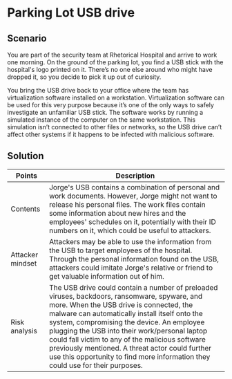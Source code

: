 # Parking Lot USB drive

## Scenario
You are part of the security team at Rhetorical Hospital and arrive to work one morning. On the ground of the parking lot, you find a USB stick with the hospital's logo printed on it. There’s no one else around who might have dropped it, so you decide to pick it up out of curiosity.

You bring the USB drive back to your office where the team has virtualization software installed on a workstation. Virtualization software can be used for this very purpose because it’s one of the only ways to safely investigate an unfamiliar USB stick. The  software works by running a simulated instance of the computer on the same workstation. This simulation isn’t connected to other files or networks, so the USB drive can’t affect other systems if it happens to be infected with malicious software.
## Solution

|Points| Description|
|---|---|
|Contents | Jorge's USB contains a combination of personal and work documents. However, Jorge might not want to release his personal files. The work files contain some information about new hires and the employees' schedules on it, potentially with their ID numbers on it, which could be useful to attackers.|
|Attacker mindset | Attackers may be able to use the information from the USB to target employees of the hospital. Through the personal information found on the USB, attackers could imitate Jorge's relative or friend to get valuable information out of him.|
|Risk analysis | The USB drive could contain a number of preloaded viruses, backdoors, ransomware, spyware, and more. When the USB drive is connected, the malware can automatically install itself onto the system, compromising the device. An employee plugging the USB into their work/personal laptop could fall victim to any of the malicious software previously mentioned. A threat actor could further use this opportunity to find more information they could use for their purposes.|
